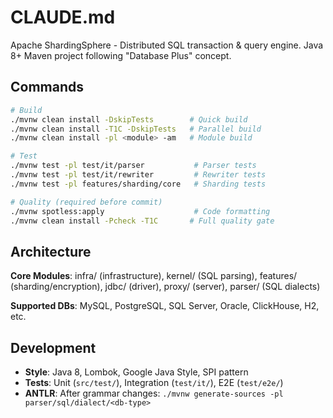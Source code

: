 # CLAUDE.md

Apache ShardingSphere - Distributed SQL transaction & query engine. Java 8+ Maven project following "Database Plus" concept.

## Commands

```bash
# Build
./mvnw clean install -DskipTests        # Quick build
./mvnw clean install -T1C -DskipTests   # Parallel build
./mvnw clean install -pl <module> -am   # Module build

# Test
./mvnw test -pl test/it/parser           # Parser tests
./mvnw test -pl test/it/rewriter         # Rewriter tests
./mvnw test -pl features/sharding/core   # Sharding tests

# Quality (required before commit)
./mvnw spotless:apply                    # Code formatting
./mvnw clean install -Pcheck -T1C       # Full quality gate
```

## Architecture

**Core Modules**: infra/ (infrastructure), kernel/ (SQL parsing), features/ (sharding/encryption), jdbc/ (driver), proxy/ (server), parser/ (SQL dialects)

**Supported DBs**: MySQL, PostgreSQL, SQL Server, Oracle, ClickHouse, H2, etc.

## Development

- **Style**: Java 8, Lombok, Google Java Style, SPI pattern
- **Tests**: Unit (`src/test/`), Integration (`test/it/`), E2E (`test/e2e/`)
- **ANTLR**: After grammar changes: `./mvnw generate-sources -pl parser/sql/dialect/<db-type>`
